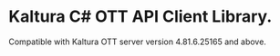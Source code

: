 # Kaltura C# OTT API Client Library.
Compatible with Kaltura OTT server version 4.81.6.25165 and above.
